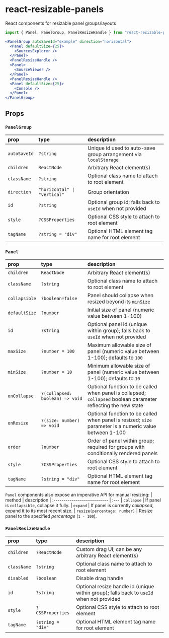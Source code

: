 # react-resizable-panels
React components for resizable panel groups/layouts

```jsx
import { Panel, PanelGroup, PanelResizeHandle } from "react-resizable-panels";

<PanelGroup autoSaveId="example" direction="horizontal">
  <Panel defaultSize={25}>
    <SourcesExplorer />
  </Panel>
  <PanelResizeHandle />
  <Panel>
    <SourceViewer />
  </Panel>
  <PanelResizeHandle />
  <Panel defaultSize={25}>
    <Console />
  </Panel>
</PanelGroup>
```

## Props

### `PanelGroup`
| prop         | type                        | description
| :----------- | :-------------------------- | :---
| `autoSaveId` | `?string`                   | Unique id used to auto-save group arrangement via `localStorage`
| `children`   | `ReactNode`                 | Arbitrary React element(s)
| `className`  | `?string`                   | Optional class name to attach to root element
| `direction`  | `"horizontal" \| "vertical"` | Group orientation
| `id`         | `?string`                   | Optional group id; falls back to `useId` when not provided
| `style`      | `?CSSProperties`            | Optional CSS style to attach to root element
| `tagName`    | `?string = "div"`           | Optional HTML element tag name for root element

### `Panel`
| prop          | type                            | description
| :------------ | :------------------------------ | :---
| `children`    | `ReactNode`                     | Arbitrary React element(s)
| `className`   | `?string`                       | Optional class name to attach to root element
| `collapsible` | `?boolean=false`                | Panel should collapse when resized beyond its `minSize`
| `defaultSize` | `?number`                       | Initial size of panel (numeric value between 1-100)
| `id`          | `?string`                       | Optional panel id (unique within group); falls back to `useId` when not provided
| `maxSize`     | `?number = 100`                 | Maximum allowable size of panel (numeric value between 1-100); defaults to `100`
| `minSize`     | `?number = 10`                  | Minimum allowable size of panel (numeric value between 1-100); defaults to `10`
| `onCollapse`  | `?(collapsed: boolean) => void` | Optional function to be called when panel is collapsed; `collapsed` boolean parameter reflecting the new state
| `onResize`    | `?(size: number) => void`       | Optional function to be called when panel is resized; `size` parameter is a numeric value between 1-100
| `order`       | `?number`                       | Order of panel within group; required for groups with conditionally rendered panels
| `style`       | `?CSSProperties`                | Optional CSS style to attach to root element
| `tagName`     | `?string = "div"`               | Optional HTML element tag name for root element

`Panel` components also expose an imperative API for manual resizing:
| method                       | description
| :--------------------------- | :---
| `collapse`                   | If panel is `collapsible`, collapse it fully.
| `expand`                     | If panel is currently _collapsed_, expand it to its most recent size.
| `resize(percentage: number)` | Resize panel to the specified _percentage_ (`1 - 100`).


### `PanelResizeHandle`
| prop          | type              | description
| :------------ | :---------------- | :---
| `children`    | `?ReactNode`      | Custom drag UI; can be any arbitrary React element(s)
| `className`   | `?string`         | Optional class name to attach to root element
| `disabled`    | `?boolean`        | Disable drag handle
| `id`          | `?string`         | Optional resize handle id (unique within group); falls back to `useId` when not provided
| `style`       | `?CSSProperties`  | Optional CSS style to attach to root element
| `tagName`     | `?string = "div"` | Optional HTML element tag name for root element